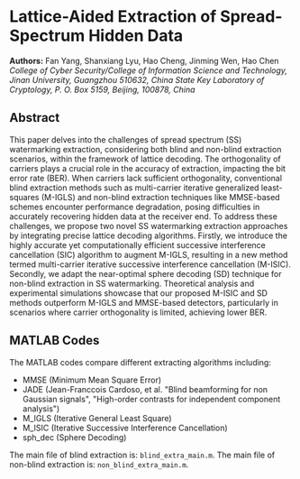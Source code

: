 # Lattice-Aided Extraction of Spread-Spectrum Hidden Data

**Authors:** Fan Yang, Shanxiang Lyu, Hao Cheng, Jinming Wen, Hao Chen
*College of Cyber Security/College of Information Science and Technology, Jinan University, Guangzhou 510632, China*
*State Key Laboratory of Cryptology, P. O. Box 5159, Beijing, 100878, China*

## Abstract
This paper delves into the challenges of spread spectrum (SS) watermarking extraction, considering both blind and non-blind extraction scenarios, within the framework of lattice decoding. The orthogonality of carriers plays a crucial role in the accuracy of extraction, impacting the bit error rate (BER). When carriers lack sufficient orthogonality, conventional blind extraction methods such as multi-carrier iterative generalized least-squares (M-IGLS) and non-blind extraction techniques like MMSE-based schemes encounter performance degradation, posing difficulties in accurately recovering hidden data at the receiver end. To address these challenges, we propose two novel SS watermarking extraction approaches by integrating precise lattice decoding algorithms. Firstly, we introduce the highly accurate yet computationally efficient successive interference cancellation (SIC) algorithm to augment M-IGLS, resulting in a new method termed multi-carrier iterative successive interference cancellation (M-ISIC). Secondly, we adapt the near-optimal sphere decoding (SD) technique for non-blind extraction in SS watermarking. Theoretical analysis and experimental simulations showcase that our proposed M-ISIC and SD methods outperform M-IGLS and MMSE-based detectors, particularly in scenarios where carrier orthogonality is limited, achieving lower BER.

## MATLAB Codes
The MATLAB codes compare different extracting algorithms including:

- MMSE (Minimum Mean Square Error)
- JADE (Jean-Franccois Cardoso, et al. "Blind beamforming for non Gaussian signals", "High-order contrasts for independent component analysis")
- M_IGLS (Iterative General Least Square)
- M_ISIC (Iterative Successive Interference Cancellation)
- sph_dec (Sphere Decoding)

The main file of blind extraction is: `blind_extra_main.m`.
The main file of non-blind extraction is: `non_blind_extra_main.m`.
